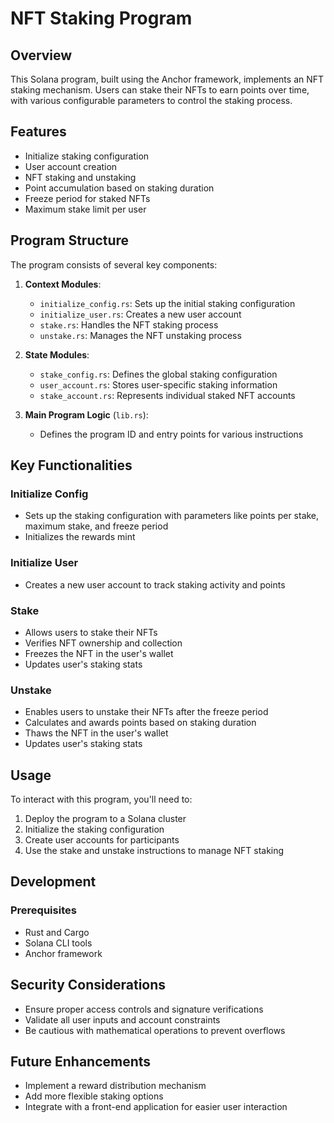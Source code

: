 # NFT Staking Program

## Overview

This Solana program, built using the Anchor framework, implements an NFT staking mechanism. Users can stake their NFTs to earn points over time, with various configurable parameters to control the staking process.

## Features

- Initialize staking configuration
- User account creation
- NFT staking and unstaking
- Point accumulation based on staking duration
- Freeze period for staked NFTs
- Maximum stake limit per user

## Program Structure

The program consists of several key components:

1. **Context Modules**:
   - `initialize_config.rs`: Sets up the initial staking configuration
   - `initialize_user.rs`: Creates a new user account
   - `stake.rs`: Handles the NFT staking process
   - `unstake.rs`: Manages the NFT unstaking process

2. **State Modules**:
   - `stake_config.rs`: Defines the global staking configuration
   - `user_account.rs`: Stores user-specific staking information
   - `stake_account.rs`: Represents individual staked NFT accounts

3. **Main Program Logic** (`lib.rs`):
   - Defines the program ID and entry points for various instructions

## Key Functionalities

### Initialize Config

- Sets up the staking configuration with parameters like points per stake, maximum stake, and freeze period
- Initializes the rewards mint

### Initialize User

- Creates a new user account to track staking activity and points

### Stake

- Allows users to stake their NFTs
- Verifies NFT ownership and collection
- Freezes the NFT in the user's wallet
- Updates user's staking stats

### Unstake

- Enables users to unstake their NFTs after the freeze period
- Calculates and awards points based on staking duration
- Thaws the NFT in the user's wallet
- Updates user's staking stats

## Usage

To interact with this program, you'll need to:

1. Deploy the program to a Solana cluster
2. Initialize the staking configuration
3. Create user accounts for participants
4. Use the stake and unstake instructions to manage NFT staking

## Development

### Prerequisites

- Rust and Cargo
- Solana CLI tools
- Anchor framework

## Security Considerations

- Ensure proper access controls and signature verifications
- Validate all user inputs and account constraints
- Be cautious with mathematical operations to prevent overflows

## Future Enhancements

- Implement a reward distribution mechanism
- Add more flexible staking options
- Integrate with a front-end application for easier user interaction
